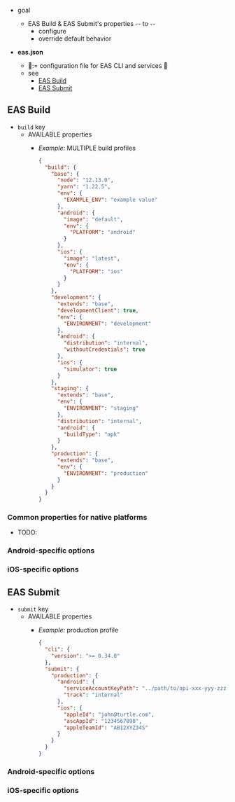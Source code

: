 * goal
  * EAS Build & EAS Submit's properties -- to --
    * configure
    * override default behavior

* **eas.json**
  * 👀:= configuration file for EAS CLI and services 👀
  * see
    * [EAS Build](../build/introduction)
    * [EAS Submit](../submit/introduction)

## EAS Build

* `build` key
  * AVAILABLE properties
    * _Example:_ MULTIPLE build profiles

        ```json eas.json
        {
          "build": {
            "base": {
              "node": "12.13.0",
              "yarn": "1.22.5",
              "env": {
                "EXAMPLE_ENV": "example value"
              },
              "android": {
                "image": "default",
                "env": {
                  "PLATFORM": "android"
                }
              },
              "ios": {
                "image": "latest",
                "env": {
                  "PLATFORM": "ios"
                }
              }
            },
            "development": {
              "extends": "base",
              "developmentClient": true,
              "env": {
                "ENVIRONMENT": "development"
              },
              "android": {
                "distribution": "internal",
                "withoutCredentials": true
              },
              "ios": {
                "simulator": true
              }
            },
            "staging": {
              "extends": "base",
              "env": {
                "ENVIRONMENT": "staging"
              },
              "distribution": "internal",
              "android": {
                "buildType": "apk"
              }
            },
            "production": {
              "extends": "base",
              "env": {
                "ENVIRONMENT": "production"
              }
            }
          }
        }
        ```

### Common properties for native platforms

* TODO:
<EasJsonPropertiesTable schema={commonSchema} />

### Android-specific options

<EasJsonPropertiesTable schema={androidSchema} />

### iOS-specific options

<EasJsonPropertiesTable schema={iosSchema} />

## EAS Submit

* `submit` key
  * AVAILABLE properties
    * _Example:_ production profile

        ```json eas.json
        {
          "cli": {
            "version": ">= 0.34.0"
          },
          "submit": {
            "production": {
              "android": {
                "serviceAccountKeyPath": "../path/to/api-xxx-yyy-zzz.json",
                "track": "internal"
              },
              "ios": {
                "appleId": "john@turtle.com",
                "ascAppId": "1234567890",
                "appleTeamId": "AB12XYZ34S"
              }
            }
          }
        }
        ```

### Android-specific options

<EasJsonPropertiesTable schema={submitAndroidSchema} />

### iOS-specific options

<EasJsonPropertiesTable schema={submitIosSchema} />
